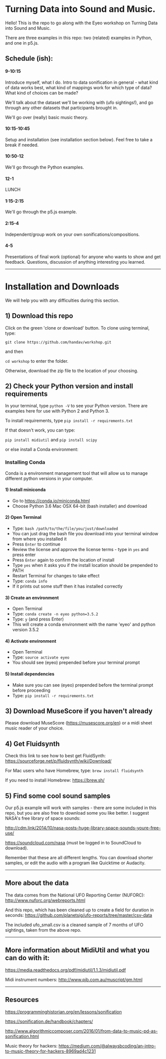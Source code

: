 # Turning Data into Sound and Music.

Hello! This is the repo to go along with the Eyeo workshop on Turning Data into Sound and Music.

There are three examples in this repo: two (related) examples in Python, and one in p5.js.

## Schedule (ish):

#### 9-10:15 
Introduce myself, what I do. Intro to data sonification in general - what kind of data works best, what kind of mappings work for which type of data? What kind of choices can be made? 

We'll talk about the dataset we'll be working with (ufo sightings!), and go through any other datasets that participants brought in.

We'll go over (really) basic music theory.

#### 10:15-10:45 
Setup and installation (see installation section below). Feel free to take a break if needed.

#### 10:50-12
We'll go through the Python examples. 

#### 12-1
LUNCH

#### 1:15-2:15 
We'll go through the p5.js example.

#### 2:15-4
Independent/group work on your own sonifications/compositions.

#### 4-5 
Presentations of final work (optional) for anyone who wants to show and get feedback. Questions, discussion of anything interesting you learned.

----

# Installation and Downloads

We will help you with any difficulties during this section.

## 1) Download this repo

Click on the green 'clone or download' button. To clone using terminal, type:

`git clone https://github.com/handav/workshop.git` 

and then

`cd workshop` to enter the folder.

Otherwise, download the zip file to the location of your choosing.

## 2) Check your Python version and install requirements

In your terminal, type `python -V` to see your Python version. There are examples here for use with Python 2 and Python 3.

To install requirements, type `pip install -r requirements.txt`

If that doesn't work, you can type:

`pip install midiutil`
and
`pip install scipy`

or else install a Conda environment:

### Installing Conda

Conda is a environment management tool that will allow us to manage different python versions in your computer.

#### 1) Install miniconda 
   - Go to https://conda.io/miniconda.html 
   - Choose Python 3.6 Mac OSX 64-bit (bash installer) and download
   
#### 2) Open Terminal
   - Type: `bash /path/to/the/file/you/just/downloaded`
   - You can just drag the bash file you download into your terminal window from where you installed it
   - Press `Enter` to continue
   - Review the license and approve the license terms - type in `yes` and press enter
   - Press `Enter` again to confirm the location of install
   - Type `yes` when it asks you if the install location should be prepended to PATH
   - Restart Terminal for changes to take effect
   - Type: `conda info`
   - If it prints out some stuff then it has installed correctly
   
#### 3) Create an environment
   - Open Terminal
   - Type: `conda create -n eyeo python=3.5.2`
   - Type: `y` (and press Enter)
   - This will create a conda environment with the name 'eyeo' and python version 3.5.2

#### 4) Activate environment
   - Open Terminal
   - Type: `source activate eyeo`
   - You should see (eyeo) prepended before your terminal prompt

#### 5) Install dependencies
   - Make sure you can see (eyeo) prepended before the terminal prompt before proceeding
   - Type: `pip install -r requirements.txt`


## 3) Download MuseScore if you haven't already

Please download MuseScore (https://musescore.org/en) or a midi sheet music reader of your choice.

## 4) Get Fluidsynth

Check this link to see how to best get FluidSynth: 
https://sourceforge.net/p/fluidsynth/wiki/Download/

For Mac users who have Homebrew, type:
`brew install fluidsynth`

If you need to install Homebrew: 
https://brew.sh/

## 5) Find some cool sound samples

Our p5.js example will work with samples - there are some included in this repo, but you are also free to download some you like better. I suggest NASA's free library of space sounds: 

http://cdm.link/2014/10/nasa-posts-huge-library-space-sounds-youre-free-use/

https://soundcloud.com/nasa (must be logged in to SoundCloud to download).

Remember that these are all different lengths. You can download shorter samples, or edit the audio with a program like Quicktime or Audacity.

---

## More about the data

The data comes from the National UFO Reporting Center (NUFORC): http://www.nuforc.org/webreports.html

And this repo, which has been cleaned up to create a field for duration in seconds: https://github.com/planetsig/ufo-reports/tree/master/csv-data

The included ufo_small.csv is a cleaned sample of 7 months of UFO sightings, taken from the above repo.

---

## More information about MidiUtil and what you can do with it:

https://media.readthedocs.org/pdf/midiutil/1.1.3/midiutil.pdf

Midi instrument numbers: http://www.pjb.com.au/muscript/gm.html

---

## Resources

https://programminghistorian.org/en/lessons/sonification

https://sonification.de/handbook/chapters/

http://www.algorithmiccomposer.com/2016/01/from-data-to-music-pd-as-sonification.html

Music theory for hackers: 
https://medium.com/@alwaysbcoding/an-intro-to-music-theory-for-hackers-8969ad4c1231

